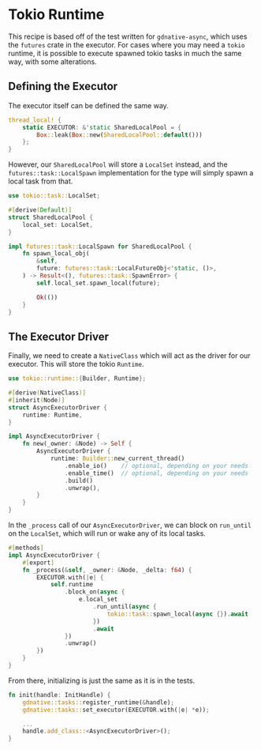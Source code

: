 # Tokio Runtime

This recipe is based off of the test written for `gdnative-async`, which uses the `futures` crate in the executor. For cases where you may need a `tokio` runtime, it is possible to execute spawned tokio tasks in much the same way, with some alterations.

## Defining the Executor
The executor itself can be defined the same way.

```rust
thread_local! {
	static EXECUTOR: &'static SharedLocalPool = {
		Box::leak(Box::new(SharedLocalPool::default()))
	};
}
```

However, our `SharedLocalPool` will store a `LocalSet` instead, and the `futures::task::LocalSpawn` implementation for the type will simply spawn a local task from that.

```rust
use tokio::task::LocalSet;

#[derive(Default)]
struct SharedLocalPool {
	local_set: LocalSet,
}

impl futures::task::LocalSpawn for SharedLocalPool {
	fn spawn_local_obj(
		&self,
		future: futures::task::LocalFutureObj<'static, ()>,
	) -> Result<(), futures::task::SpawnError> {
		self.local_set.spawn_local(future);

		Ok(())
	}
}
```

## The Executor Driver

Finally, we need to create a `NativeClass` which will act as the driver for our executor. This will store the tokio `Runtime`.

```rust
use tokio::runtime::{Builder, Runtime};

#[derive(NativeClass)]
#[inherit(Node)]
struct AsyncExecutorDriver {
	runtime: Runtime,
}

impl AsyncExecutorDriver {
	fn new(_owner: &Node) -> Self {
		AsyncExecutorDriver {
			runtime: Builder::new_current_thread()
				.enable_io() 	// optional, depending on your needs
				.enable_time() 	// optional, depending on your needs
				.build()
				.unwrap(),
		}
	}
}
```

In the `_process` call of our `AsyncExecutorDriver`, we can block on `run_until` on the `LocalSet`, which will run or wake any of its local tasks.

```rust
#[methods]
impl AsyncExecutorDriver {
	#[export]
	fn _process(&self, _owner: &Node, _delta: f64) {
		EXECUTOR.with(|e| {
			self.runtime
				.block_on(async {
					e.local_set
						.run_until(async {
							tokio::task::spawn_local(async {}).await
						})
						.await
				})
				.unwrap()
		})
	}
}
```

From there, initializing is just the same as it is in the tests.

```rust
fn init(handle: InitHandle) {
	gdnative::tasks::register_runtime(&handle);
	gdnative::tasks::set_executor(EXECUTOR.with(|e| *e));

	...
	handle.add_class::<AsyncExecutorDriver>();
}
```

